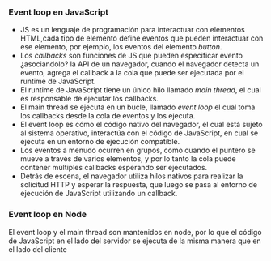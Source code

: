 ### Event loop en JavaScript
- JS es un lenguaje de programación para interactuar con elementos HTML,cada tipo de elemento define eventos que pueden interactuar con ese elemento, por ejemplo, los eventos del elemento *button*.
- Los *callbacks* son funciones de JS que pueden especificar evento ¿asociandolo? la API de un navegador, cuando el navegador detecta un evento, agrega el callback a la cola que puede ser ejecutada por el runtime de JavaScript.
- El runtime de JavaScript tiene un único hilo llamado *main thread*, el cual es responsable de ejecutar los callbacks.
- El main thread se ejecuta en un bucle, llamado *event loop* el cual toma los callbacks desde la cola de eventos y los ejecuta.
- El event loop es cómo el código nativo del navegador, el cual está sujeto al sistema operativo, interactúa con el código de JavaScript, en cual se ejecuta en un entorno de ejecución compatible.
- Los eventos a menudo ocurren en grupos, como cuando el puntero se mueve a través de varios elementos, y por lo tanto la cola puede contener múltiples callbacks esperando ser ejecutados.
- Detrás de escena, el navegador utiliza hilos nativos para realizar la solicitud HTTP y esperar la respuesta, que luego se pasa al entorno de ejecución de JavaScript utilizando un callback.
### Event loop en Node

El event loop y el main thread son mantenidos en node, por lo que el código de JavaScript en el lado del servidor se ejecuta de la misma manera que en el lado del cliente